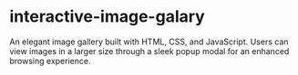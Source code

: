 # interactive-image-galary
An elegant image gallery built with HTML, CSS, and JavaScript. Users can view images in a larger size through a sleek popup modal for an enhanced browsing experience.
